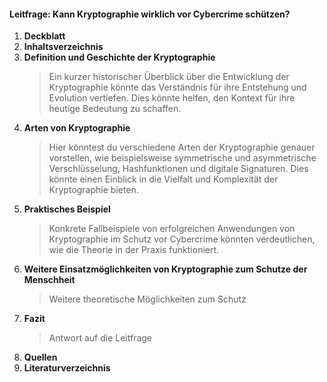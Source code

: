 #### Leitfrage: Kann Kryptographie wirklich vor Cybercrime schützen?

1. **Deckblatt**
2. **Inhaltsverzeichnis**
3. **Definition und Geschichte der Kryptographie**
	> Ein kurzer historischer Überblick über die Entwicklung der Kryptographie könnte das Verständnis für ihre Entstehung und Evolution vertiefen. Dies könnte helfen, den Kontext für ihre heutige Bedeutung zu schaffen.
4. **Arten von Kryptographie**
	> Hier könntest du verschiedene Arten der Kryptographie genauer vorstellen, wie beispielsweise symmetrische und asymmetrische Verschlüsselung, Hashfunktionen und digitale Signaturen. Dies könnte einen Einblick in die Vielfalt und Komplexität der Kryptographie bieten.
5. **Praktisches Beispiel**
	> Konkrete Fallbeispiele von erfolgreichen Anwendungen von Kryptographie im Schutz vor Cybercrime könnten verdeutlichen, wie die Theorie in der Praxis funktioniert.
6. **Weitere Einsatzmöglichkeiten von Kryptographie zum Schutze der Menschheit**
	> Weitere theoretische Möglichkeiten zum Schutz
7. **Fazit**
	> Antwort auf die Leitfrage
8. **Quellen**
9. **Literaturverzeichnis**
